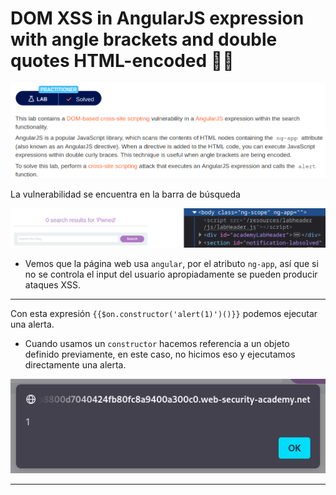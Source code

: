 # DOM XSS in AngularJS expression with angle brackets and double quotes HTML-encoded 👩‍💻

<p align="center">
    <img src="/assets/XSS/11-Eleventh/01-Description.PNG">
</p>

La vulnerabilidad se encuentra en la barra de búsqueda

<p align="center">
    <img src="/assets/XSS/11-Eleventh/02-Angular.PNG">
</p>

* Vemos que la página web usa `angular`, por el atributo `ng-app`, así que si no se controla el input del usuario apropiadamente se pueden producir ataques XSS.

---

Con esta expresión `{{$on.constructor('alert(1)')()}}` podemos ejecutar una alerta.

* Cuando usamos un `constructor` hacemos referencia a un objeto definido previamente, en este caso, no hicimos eso y ejecutamos directamente una alerta.


<p align="center">
    <img src="/assets/XSS/11-Eleventh/03-Result.PNG">
</p>

---


